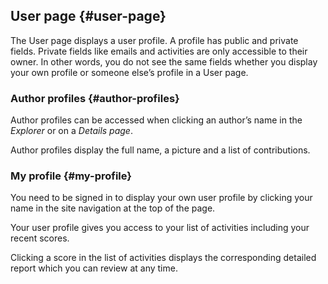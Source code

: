 ## User page {#user-page}

The User page displays a user profile. A profile has public and private fields. Private fields like emails and activities are only accessible to their owner. In other words, you do not see the same fields whether you display your own profile or someone else’s profile in a User page.

### Author profiles {#author-profiles}

Author profiles can be accessed when clicking an author’s name in the _Explorer_ or on a _Details page_.

Author profiles display the full name, a picture and a list of contributions.

### My profile {#my-profile}

You need to be signed in to display your own user profile by clicking your name in the site navigation at the top of the page.

Your user profile gives you access to your list of activities including your recent scores.

Clicking a score in the list of activities displays the corresponding detailed report which you can review at any time.